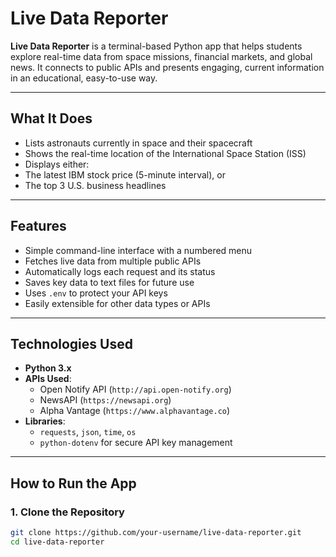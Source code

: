 # Live Data Reporter

**Live Data Reporter** is a terminal-based Python app that helps students explore real-time data from space missions, financial markets, and global news. It connects to public APIs and presents engaging, current information in an educational, easy-to-use way.

---

## What It Does

-  Lists astronauts currently in space and their spacecraft
-  Shows the real-time location of the International Space Station (ISS)
-  Displays either:
  - The latest IBM stock price (5-minute interval), or
  - The top 3 U.S. business headlines

---

##  Features

- Simple command-line interface with a numbered menu
- Fetches live data from multiple public APIs
- Automatically logs each request and its status
- Saves key data to text files for future use
- Uses `.env` to protect your API keys
- Easily extensible for other data types or APIs

---

##  Technologies Used

- **Python 3.x**
- **APIs Used**:
  - Open Notify API (`http://api.open-notify.org`)
  - NewsAPI (`https://newsapi.org`)
  - Alpha Vantage (`https://www.alphavantage.co`)
- **Libraries**:
  - `requests`, `json`, `time`, `os`
  - `python-dotenv` for secure API key management

---

##  How to Run the App

### 1. Clone the Repository

```bash
git clone https://github.com/your-username/live-data-reporter.git
cd live-data-reporter